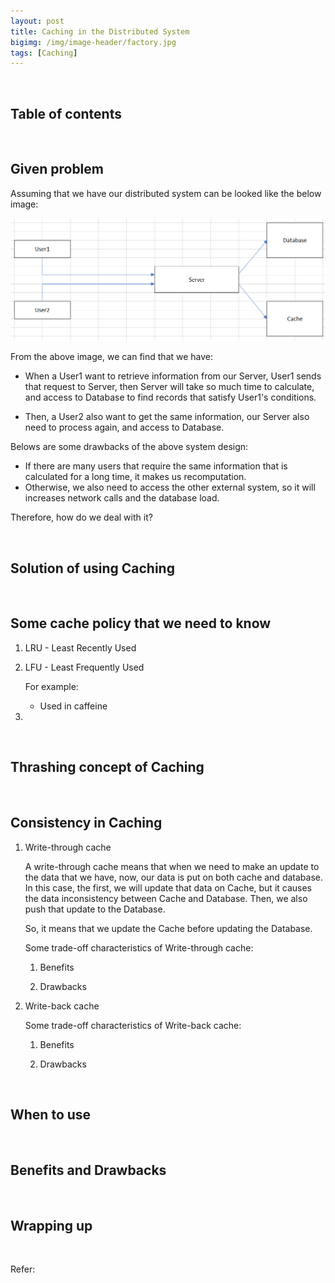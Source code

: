 ```yaml
---
layout: post
title: Caching in the Distributed System
bigimg: /img/image-header/factory.jpg
tags: [Caching]
---
```




<br>

## Table of contents





<br>

## Given problem

Assuming that we have our distributed system can be looked like the below image:

![](../img/distributed-system/caching/problem-caching.png)

From the above image, we can find that we have:
- When a User1 want to retrieve information from our Server, User1 sends that request to Server, then Server will take so much time to calculate, and access to Database to find records that satisfy User1's conditions.

- Then, a User2 also want to get the same information, our Server also need to process again, and access to Database.

Belows are some drawbacks of the above system design:
- If there are many users that require the same information that is calculated for a long time, it makes us recomputation.
- Otherwise, we also need to access the other external system, so it will increases network calls and the database load.

Therefore, how do we deal with it?

<br>

## Solution of using Caching





<br>

## Some cache policy that we need to know

1. LRU - Least Recently Used



2. LFU - Least Frequently Used


    For example:
    - Used in caffeine

3. 

<br>

## Thrashing concept of Caching






<br>

## Consistency in Caching

1. Write-through cache

    A write-through cache means that when we need to make an update to the data that we have, now, our data is put on both cache and database. In this case, the first, we will update that data on Cache, but it causes the data inconsistency between Cache and Database. Then, we also push that update to the Database. 

    So, it means that we update the Cache before updating the Database.

    Some trade-off characteristics of Write-through cache:
    1. Benefits


    2. Drawbacks




2. Write-back cache

    Some trade-off characteristics of Write-back cache:
    1. Benefits



    2. Drawbacks



<br>

## When to use





<br>

## Benefits and Drawbacks






<br>

## Wrapping up






<br>

Refer:

[]()
